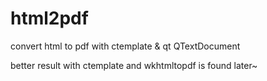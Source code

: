# html2pdf
convert html to pdf with ctemplate &amp; qt QTextDocument

better result with ctemplate and wkhtmltopdf is found later~

